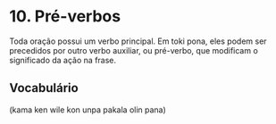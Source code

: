 # 10. Pré-verbos

Toda oração possui um verbo principal. Em toki pona, eles podem ser precedidos por outro verbo auxiliar, ou pré-verbo, que modificam o significado da ação na frase.

## Vocabulário

(kama ken wile kon unpa pakala olin pana)
